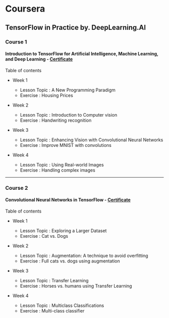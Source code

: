 # Coursera 
## TensorFlow in Practice by. DeepLearning.AI

### Course 1

#### Introduction to TensorFlow for Artificial Intelligence, Machine Learning, and Deep Learning - [Certificate](https://www.coursera.org/account/accomplishments/verify/665UEEL64X6V)

Table of contents

 - Week 1
    - Lesson Topic : A New Programming Paradigm
    - Exercise : Housing Prices

 - Week 2
    - Lesson Topic : Introduction to Computer vision
    - Exercise : Handwriting recognition

 - Week 3
    - Lesson Topic : Enhancing Vision with Convolutional Neural Networks
    - Exercise : Improve MNIST with convolutions

 - Week 4
    - Lesson Topic : Using Real-world Images
    - Exercise : Handling complex images
   
----

### Course 2

#### Convolutional Neural Networks in TensorFlow - [Certificate](https://www.coursera.org/account/accomplishments/verify/LE7SBZS4NU22)

Table of contents

 - Week 1
    - Lesson Topic : Exploring a Larger Dataset
    - Exercise : Cat vs. Dogs

 - Week 2
    - Lesson Topic : Augmentation: A technique to avoid overfitting
    - Exercise : Full cats vs. dogs using augmentation

 - Week 3
    - Lesson Topic : Transfer Learning
    - Exercise : Horses vs. humans using Transfer Learning

 - Week 4
    - Lesson Topic : Multiclass Classifications
    - Exercise : Multi-class classifier
